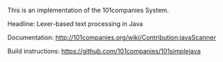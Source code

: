 This is an implementation of the 101companies System.

Headline: Lexer-based text processing in Java

Documentation: http://101companies.org/wiki/Contribution:javaScanner

Build instructions: https://github.com/101companies/101simplejava